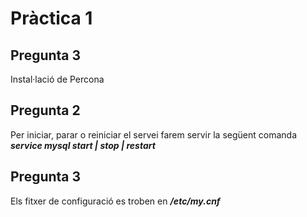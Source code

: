 # Pràctica 1

## Pregunta 3
Instal·lació de Percona

## Pregunta 2
Per iniciar, parar o reiniciar el servei farem servir la següent comanda
</br>
***service mysql start | stop | restart***

## Pregunta 3
Els fitxer de configuració es troben en ***/etc/my.cnf***
